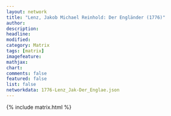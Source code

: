 ```yaml
---
layout: network
title: "Lenz, Jakob Michael Reinhold: Der Engländer (1776)"
author:
description:
headline:
modified:
category: Matrix
tags: [matrix]
imagefeature: 
mathjax: 
chart: 
comments: false
featured: false
list: false
networkdata: 1776-Lenz_Jak-Der_Englae.json
---
```

{% include matrix.html %}
